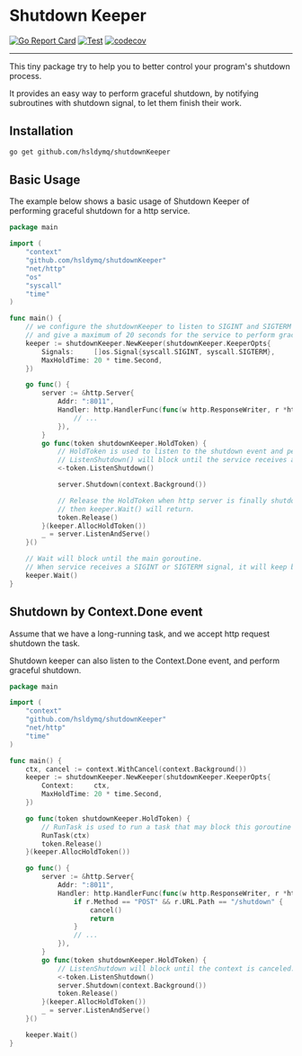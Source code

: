 # Shutdown Keeper

[![Go Report Card](https://goreportcard.com/badge/github.com/hsldymq/shutdownKeeper)](https://goreportcard.com/report/github.com/hsldymq/shutdownKeeper)
[![Test](https://github.com/hsldymq/shutdownKeeper/actions/workflows/test.yml/badge.svg)](https://github.com/hsldymq/shutdownKeeper/actions/workflows/test.yml)
[![codecov](https://codecov.io/gh/hsldymq/shutdownKeeper/branch/main/graph/badge.svg?token=JWHQP7XRMV)](https://codecov.io/gh/hsldymq/shutdownKeeper)

---

This tiny package try to help you to better control your program's shutdown process.

It provides an easy way to perform graceful shutdown, by notifying subroutines with shutdown signal, to let them finish their work.

## Installation

```bash
go get github.com/hsldymq/shutdownKeeper
```

## Basic Usage
The example below shows a basic usage of Shutdown Keeper of performing graceful shutdown for a http service.

```go
package main

import (
	"context"
	"github.com/hsldymq/shutdownKeeper"
	"net/http"
	"os"
	"syscall"
	"time"
)

func main() {
	// we configure the shutdownKeeper to listen to SIGINT and SIGTERM signals
	// and give a maximum of 20 seconds for the service to perform graceful shutdown
	keeper := shutdownKeeper.NewKeeper(shutdownKeeper.KeeperOpts{
		Signals:     []os.Signal{syscall.SIGINT, syscall.SIGTERM},
		MaxHoldTime: 20 * time.Second,
	})

	go func() {
		server := &http.Server{
			Addr: ":8011",
			Handler: http.HandlerFunc(func(w http.ResponseWriter, r *http.Request) {
				// ...
			}),
		}
		go func(token shutdownKeeper.HoldToken) {
			// HoldToken is used to listen to the shutdown event and perform graceful shutdown.
			// ListenShutdown() will block until the service receives a SIGINT or SIGTERM signal.
			<-token.ListenShutdown()

			server.Shutdown(context.Background())

			// Release the HoldToken when http server is finally shutdown.
			// then keeper.Wait() will return.
			token.Release()
		}(keeper.AllocHoldToken())
		_ = server.ListenAndServe()
	}()

	// Wait will block until the main goroutine.
	// When service receives a SIGINT or SIGTERM signal, it will keep blocking until every HoldToken is released or the MaxHoldTime is reached.
	keeper.Wait()
}
```

## Shutdown by Context.Done event
Assume that we have a long-running task, and we accept http request shutdown the task.

Shutdown keeper can also listen to the Context.Done event, and perform graceful shutdown.

```go
package main

import (
	"context"
	"github.com/hsldymq/shutdownKeeper"
	"net/http"
	"time"
)

func main() {
	ctx, cancel := context.WithCancel(context.Background())
	keeper := shutdownKeeper.NewKeeper(shutdownKeeper.KeeperOpts{
		Context:     ctx,
		MaxHoldTime: 20 * time.Second,
	})

	go func(token shutdownKeeper.HoldToken) {
		// RunTask is used to run a task that may block this goroutine until the context is canceled.
		RunTask(ctx)
		token.Release()
	}(keeper.AllocHoldToken())

	go func() {
		server := &http.Server{
			Addr: ":8011",
			Handler: http.HandlerFunc(func(w http.ResponseWriter, r *http.Request) {
				if r.Method == "POST" && r.URL.Path == "/shutdown" {
					cancel()
					return
				}
				// ...
			}),
		}
		go func(token shutdownKeeper.HoldToken) {
			// ListenShutdown will block until the context is canceled.
			<-token.ListenShutdown()
			server.Shutdown(context.Background())
			token.Release()
		}(keeper.AllocHoldToken())
		_ = server.ListenAndServe()
	}()

	keeper.Wait()
}
```
